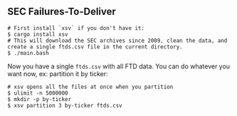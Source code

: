 ## SEC Failures-To-Deliver

```
# First install `xsv` if you don't have it:
$ cargo install xsv
# This will download the SEC archives since 2009, clean the data, and create a single ftds.csv file in the current directory.
$ ./main.bash
```

Now you have a single `ftds.csv` with all FTD data. You can do whatever you want now, ex: partition it by ticker:
```
# xsv opens all the files at once when you partition
$ ulimit -n 5000000
$ mkdir -p by-ticker
$ xsv partition 3 by-ticker ftds.csv
```
